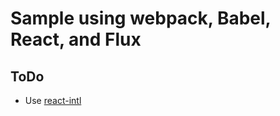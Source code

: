 Sample using webpack, Babel, React, and Flux
=====

ToDo
-----

- Use [react-intl](https://github.com/yahoo/react-intl)
